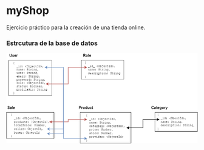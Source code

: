 # myShop
Ejercicio práctico para la creación de una tienda online.

### Estrcutura de la base de datos
<img src="./img/BD_diagram.png">
